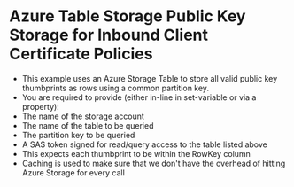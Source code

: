 # Azure Table Storage Public Key Storage for Inbound Client Certificate Policies
- This example uses an Azure Storage Table to store all valid public key thumbprints as rows using a common partition key. 
- You are required to provide (either in-line in set-variable or via a property):
 - The name of the storage account
 - The name of the table to be queried
 - The partition key to be queried
 - A SAS token signed for read/query access to the table listed above
- This expects each thumbprint to be within the RowKey column
- Caching is used to make sure that we don't have the overhead of hitting Azure Storage for every call